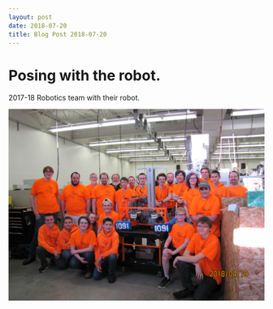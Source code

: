 ```yaml
---
layout: post
date: 2018-07-20
title: Blog Post 2018-07-20
---
```


# Posing with the robot.

2017-18 Robotics team with their robot.

![Test Screenshot](https://github.com/Team1091/websiteGen/blob/master/src/main/resources/images/team_photo2018season.JPG?raw=true)
